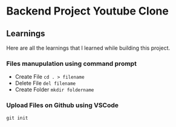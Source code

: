 # Backend Project Youtube Clone

## Learnings

Here are all the learnings that I learned while building this project.

### Files manupulation using command prompt

- Create File `cd . > filename`
- Delete File `del filename`
- Create Folder `mkdir foldername`

### Upload Files on Github using VSCode

`git init`
